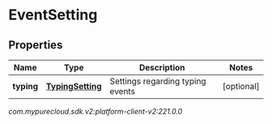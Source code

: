 # EventSetting


## Properties

| Name | Type | Description | Notes |
| ------------ | ------------- | ------------- | ------------- |
| **typing** | [**TypingSetting**](TypingSetting) | Settings regarding typing events |  [optional] |




_com.mypurecloud.sdk.v2:platform-client-v2:221.0.0_
